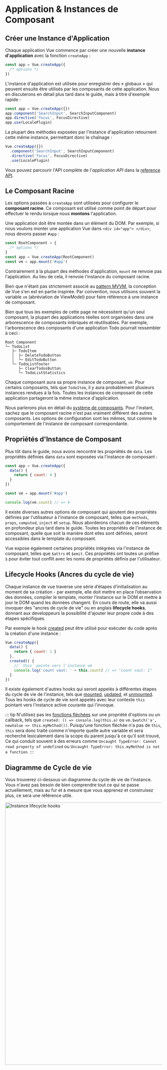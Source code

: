 # Application & Instances de Composant

## Créer une Instance d'Application

Chaque application Vue commence par créer une nouvelle **instance d'application** avec la fonction `createApp` :

```js
const app = Vue.createApp({
  /* options */
})
```

L'instance d'application est utilisée pour enregistrer des « globaux » qui peuvent ensuite être utilisés par les composants de cette application. Nous en discuterons en détail plus tard dans le guide, mais à titre d'exemple rapide :

```js
const app = Vue.createApp({})
app.component('SearchInput', SearchInputComponent)
app.directive('focus', FocusDirective)
app.use(LocalePlugin)
```

La plupart des méthodes exposées par l'instance d'application retournent cette même instance, permettant donc le chaînage :

```js
Vue.createApp({})
  .component('SearchInput', SearchInputComponent)
  .directive('focus', FocusDirective)
  .use(LocalePlugin)
```


Vous pouvez parcourir l'API complète de l'_application API_ dans la [reference API](../api/application-api.html).

## Le Composant Racine

Les options passées à `createApp` sont utilisées pour configurer le **composant racine**. Ce composant est utilisé comme point de départ pour effectuer le rendu lorsque nous **montons** l'application.

Une application doit être montée dans un élément du DOM. Par exemple, si nous voulons monter une application Vue dans `<div id="app"> </div>`, nous devons passer `#app` :

```js
const RootComponent = {
  /* options */
}
const app = Vue.createApp(RootComponent)
const vm = app.mount('#app')
```

Contrairement à la plupart des méthodes d'application, `mount` ne renvoie pas l'application. Au lieu de cela, il renvoie l'instance du composant racine.

Bien que n'étant pas strictement associé au [pattern MVVM](https://en.wikipedia.org/wiki/Model_View_ViewModel), la conception de Vue s'en est en partie inspirée. Par convention, nous utilisons souvent la variable `vm` (abréviation de ViewModel) pour faire référence à une instance de composant.

Bien que tous les exemples de cette page ne nécessitent qu'un seul composant, la plupart des applications réelles sont organisées dans une arborescence de composants imbriqués et réutilisables. Par exemple, l'arborescence des composants d'une application Todo pourrait ressembler à ceci :

```
Root Component
└─ TodoList
   ├─ TodoItem
   │  ├─ DeleteTodoButton
   │  └─ EditTodoButton
   └─ TodoListFooter
      ├─ ClearTodosButton
      └─ TodoListStatistics
```

Chaque composant aura sa propre instance de composant, `vm`. Pour certains composants, tels que `TodoItem`, il y aura probablement plusieurs instances rendues à la fois. Toutes les instances de composant de cette application partageront la même instance d'application.


Nous parlerons plus en détail du [système de composants](component-basics.html). Pour l'instant, sachez que le composant racine n'est pas vraiment différent des autres composants. Les options de configuration sont les mêmes, tout comme le comportement de l'instance de composant correspondante.

## Propriétés d'Instance de Composant

Plus tôt dans le guide, nous avons rencontré les propriétés de `data`. Les propriétés définies dans `data` sont exposées via l'instance de composant :

```js
const app = Vue.createApp({
  data() {
    return { count: 4 }
  }
})

const vm = app.mount('#app')

console.log(vm.count) // => 4
```

Il existe diverses autres options de composant qui ajoutent des propriétés définies par l'utilisateur à l'instance de composant, telles que `methods`, `props`, `computed`, `inject` et `setup`. Nous aborderons chacun de ces éléments en profondeur plus tard dans le guide. Toutes les propriétés de l'instance de composant, quelle que soit la manière dont elles sont définies, seront accessibles dans le template du composant.

Vue expose également certaines propriétés intégrées via l'instance de composant, telles que `$attrs` et `$emit`. Ces propriétés ont toutes un préfixe `$` pour éviter tout conflit avec les noms de propriétés définis par l'utilisateur.

## Lifecycle Hooks (Ancres du cycle de vie)

Chaque instance de vue traverse une série d’étapes d’initialisation au moment de sa création - par exemple, elle doit mettre en place l’observation des données, compiler le template, monter l’instance sur le DOM et mettre à jour le DOM quand les données changent. En cours de route, elle va aussi invoquer des "ancres de cycle de vie" ou en anglais **lifecycle hooks**, donnant aux developpeurs la possibilité d'ajouter leur propre code à des étapes spécifiques.

Par exemple  le hook [created](../api/options-lifecycle-hooks.html#created) peut être utilisé pour exécuter du code après la création d'une instance :

```js
Vue.createApp({
  data() {
    return { count: 1 }
  },
  created() {
    // `this` pointe vers l'instance vm
    console.log('count vaut: ' + this.count) // => "count vaut: 1"
  }
})
```

Il existe également d'autres hooks qui seront appelés à différentes étapes du cycle de vie de l'instance, tels que [mounted](../api/options-lifecycle-hooks.html#mounted), [updated](../api/options-lifecycle-hooks.html#updated), et [unmounted](../api/options-lifecycle-hooks.html#unmounted). Tous les hooks de cycle de vie sont appelés avec leur contexte `this` pointant vers l'instance active courante qui l'invoque.

::: tip
N'utilisez pas les [fonctions fléchées](https://developer.mozilla.org/en/docs/Web/JavaScript/Reference/Functions/Arrow_functions) sur une propriété d'options ou un callback, tels que `created: () => console.log(this.a)` ou `vm.$watch('a', newValue => this.myMethod())`. Puisqu'une fonction fléchée n'a pas de `this`, `this` sera donc traité comme n'importe quelle autre variable et sera recherché lexicalement dans la scope du parent jusqu'à ce qu'il soit trouvé, Ce qui conduit souvent à des erreurs comme `Uncaught TypeError: Cannot read property of undefined` ou `Uncaught TypeError: this.myMethod is not a function`.
:::

## Diagramme de Cycle de vie

Vous trouverez ci-dessous un diagramme du cycle de vie de l'instance. Vous n'avez pas besoin de bien comprendre tout ce qui se passe actuellement, mais au fur et à mesure que vous apprenez et construisez plus, ce sera une référence utile.

<img src="/images/lifecycle.svg" width="840" height="auto" style="margin: 0px auto; display: block; max-width: 100%;" loading="lazy" alt="Instance lifecycle hooks">
